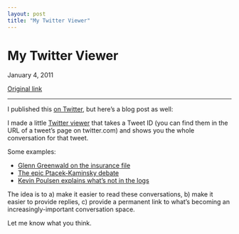 ```yaml
---
layout: post
title: "My Twitter Viewer"
---
```

My Twitter Viewer
=================

January 4, 2011

[Original link](http://www.aaronsw.com/weblog/twitview)

* * * * *

I published this [on Twitter](http://twitter.com/aaronsw), but here’s a
blog post as well:

I made a little [Twitter viewer](http://twitter.theinfo.org/) that takes
a Tweet ID (you can find them in the URL of a tweet’s page on
twitter.com) and shows you the whole conversation for that tweet.

Some examples:

-   [Glenn Greenwald on the insurance
    file](http://twitter.theinfo.org/20496113098301440)
-   [The epic Ptacek-Kaminsky
    debate](http://twitter.theinfo.org/21994946588319745)
-   [Kevin Poulsen explains what’s not in the
    logs](http://twitter.theinfo.org/20293552433004544)

The idea is to a) make it easier to read these conversations, b) make it
easier to provide replies, c) provide a permanent link to what’s
becoming an increasingly-important conversation space.

Let me know what you think.
